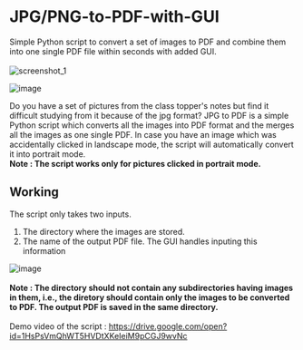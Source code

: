 # JPG/PNG-to-PDF-with-GUI

Simple Python script to convert a set of images to PDF and combine them into one single PDF file within seconds with added GUI.
<br /><br />
![screenshot_1](https://user-images.githubusercontent.com/29803330/46648492-f338c000-cbb2-11e8-908d-05928f285720.jpg)

![image](https://user-images.githubusercontent.com/19748010/143729398-692496b3-c2d7-4a6f-8628-940be89fb137.png)


Do you have a set of pictures from the class topper's notes but find it difficult studying from it because of the jpg format? JPG to PDF is a simple Python script which converts all the images into PDF format and the merges all the images as one single PDF. In case you have an image which was accidentally clicked in landscape mode, the script will automatically convert it into portrait mode. <br />
**Note : The script works only for pictures clicked in portrait mode.** <br />

## Working
The script only takes two inputs.
1. The directory where the images are stored.
2. The name of the output PDF file. 
The GUI handles inputing this information

![image](https://user-images.githubusercontent.com/29803330/46648841-71499680-cbb4-11e8-91e6-e5cc0e9b3e36.png)
<br /><br />
**Note : The directory should not contain any subdirectories having images in them, i.e., the diretory should contain only the images to be converted to PDF. The output PDF is saved in the same directory.** <br /><br />
Demo video of the script : https://drive.google.com/open?id=1HsPsVmQhWT5HVDtXKeIeiM9pCGJ9wvNc
